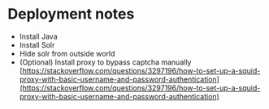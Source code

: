 # Deployment notes

- Install Java
- Install Solr
- Hide solr from outside world
- (Optional) Install proxy to bypass captcha manually [https://stackoverflow.com/questions/3297196/how-to-set-up-a-squid-proxy-with-basic-username-and-password-authentication](https://stackoverflow.com/questions/3297196/how-to-set-up-a-squid-proxy-with-basic-username-and-password-authentication) 

